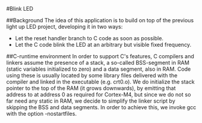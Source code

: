 #Blink LED

##Background
The idea of this application is to build on top of the previous light up LED
project, developing it in two ways:
- Let the reset handler branch to C code as soon as possible.
- Let the C code blink the LED at an arbitrary but visible fixed frequency.

##C-runtime environment
In order to support C's features, C compilers and linkers assume the presence of
a stack, a so-called BSS-segment in RAM (static variables initialized to zero)
and a data segment, also in RAM. Code using these is usually located by some
library files delivered with the compiler and linked in the executable
(e.g. crt0.o).
We do initialize the stack pointer to the top of the RAM (it grows downwards),
by emitting that address to at address 0 as required for Cortex-M4, but since we
do not so far need any static in RAM, we decide to simplify the linker script by
skipping the BSS and data segments. In order to achieve this, we invoke gcc with
the option -nostartfiles.
